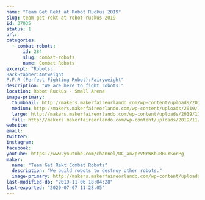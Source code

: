 ```yaml
---
name: "Team Get Rekt at Robot Ruckus 2019"
slug: team-get-rekt-at-robot-ruckus-2019
id: 37035
status: 1
url: 
categories:
  - combat-robots:
      id: 284
      slug: combat-robots
      name: Combat Robots
excerpt: "Robots:
BackStabber:Antweight 
P.F.R (Perfect Fighting Robot):Fairyweight"
description: "We are here to fight robots."
location: Robot Ruckus - Small Arena
image-primary:
  thumbnail: http://makers.makerfaireorlando.com/wp-content/uploads/2019/11/5AD655AB-C7E5-4325-89EB-AB233CC838C1-150x150.jpeg
  medium: http://makers.makerfaireorlando.com/wp-content/uploads/2019/11/5AD655AB-C7E5-4325-89EB-AB233CC838C1-300x224.jpeg
  large: http://makers.makerfaireorlando.com/wp-content/uploads/2019/11/5AD655AB-C7E5-4325-89EB-AB233CC838C1-1024x765.jpeg
  full: http://makers.makerfaireorlando.com/wp-content/uploads/2019/11/5AD655AB-C7E5-4325-89EB-AB233CC838C1.jpeg
website: 
email: 
twitter: 
instagram: 
facebook: 
youtube: https://www.youtube.com/channel/UC_anZpZVNrWKbURRuYSorPg
maker:
  name: "Team Get Rekt Combat Robots"
  description: "We build robots to destroy other robots."
  image-primary: http://makers.makerfaireorlando.com/wp-content/uploads/2018/10/FDBC1039-0EAC-4A6A-AC22-3C4A018C4894.jpeg
last-modified-db: "2019-11-06 18:04:28"
last-exported: "2020-07-07 11:28:05"
---
```

